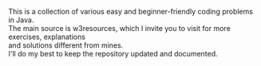 
This is a collection of various easy and beginner-friendly coding problems in Java.                               
The main source is w3resources, which I invite you to visit for more exercises, explanations                    
and solutions different from mines.                                                                                 
I'll do my best to keep the repository updated and documented.                                                     

